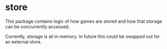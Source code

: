 # store

This package contains logic of how games are stored 
and how that storage can be concurrently accessed.

Currently, storage is all in memory. In future this could be swapped out for an external store.